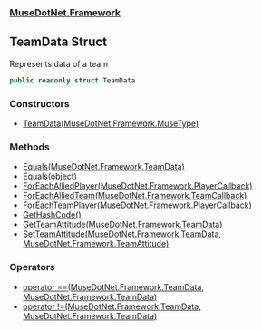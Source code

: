 ### [MuseDotNet.Framework](./MuseDotNet-Framework.md 'MuseDotNet.Framework')
## TeamData Struct
Represents data of a team  
```csharp
public readonly struct TeamData
```
### Constructors
- [TeamData(MuseDotNet.Framework.MuseType)](./TeamData-TeamData(MuseType).md 'MuseDotNet.Framework.TeamData.TeamData(MuseDotNet.Framework.MuseType)')
### Methods
- [Equals(MuseDotNet.Framework.TeamData)](./TeamData-Equals(TeamData).md 'MuseDotNet.Framework.TeamData.Equals(MuseDotNet.Framework.TeamData)')
- [Equals(object)](./TeamData-Equals(object).md 'MuseDotNet.Framework.TeamData.Equals(object)')
- [ForEachAlliedPlayer(MuseDotNet.Framework.PlayerCallback)](./TeamData-ForEachAlliedPlayer(PlayerCallback).md 'MuseDotNet.Framework.TeamData.ForEachAlliedPlayer(MuseDotNet.Framework.PlayerCallback)')
- [ForEachAlliedTeam(MuseDotNet.Framework.TeamCallback)](./TeamData-ForEachAlliedTeam(TeamCallback).md 'MuseDotNet.Framework.TeamData.ForEachAlliedTeam(MuseDotNet.Framework.TeamCallback)')
- [ForEachTeamPlayer(MuseDotNet.Framework.PlayerCallback)](./TeamData-ForEachTeamPlayer(PlayerCallback).md 'MuseDotNet.Framework.TeamData.ForEachTeamPlayer(MuseDotNet.Framework.PlayerCallback)')
- [GetHashCode()](./TeamData-GetHashCode().md 'MuseDotNet.Framework.TeamData.GetHashCode()')
- [GetTeamAttitude(MuseDotNet.Framework.TeamData)](./TeamData-GetTeamAttitude(TeamData).md 'MuseDotNet.Framework.TeamData.GetTeamAttitude(MuseDotNet.Framework.TeamData)')
- [SetTeamAttitude(MuseDotNet.Framework.TeamData, MuseDotNet.Framework.TeamAttitude)](./TeamData-SetTeamAttitude(TeamData_TeamAttitude).md 'MuseDotNet.Framework.TeamData.SetTeamAttitude(MuseDotNet.Framework.TeamData, MuseDotNet.Framework.TeamAttitude)')
### Operators
- [operator ==(MuseDotNet.Framework.TeamData, MuseDotNet.Framework.TeamData)](./TeamData-op_Equality(TeamData_TeamData).md 'MuseDotNet.Framework.TeamData.op_Equality(MuseDotNet.Framework.TeamData, MuseDotNet.Framework.TeamData)')
- [operator !=(MuseDotNet.Framework.TeamData, MuseDotNet.Framework.TeamData)](./TeamData-op_Inequality(TeamData_TeamData).md 'MuseDotNet.Framework.TeamData.op_Inequality(MuseDotNet.Framework.TeamData, MuseDotNet.Framework.TeamData)')
